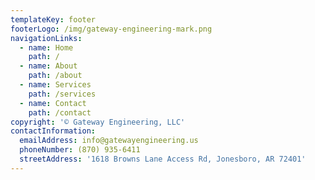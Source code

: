 ```yaml
---
templateKey: footer
footerLogo: /img/gateway-engineering-mark.png
navigationLinks:
  - name: Home
    path: /
  - name: About
    path: /about
  - name: Services
    path: /services
  - name: Contact
    path: /contact
copyright: '© Gateway Engineering, LLC'
contactInformation:
  emailAddress: info@gatewayengineering.us
  phoneNumber: (870) 935-6411
  streetAddress: '1618 Browns Lane Access Rd, Jonesboro, AR 72401'
---
```


